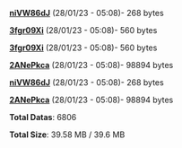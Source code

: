 [**niVW86dJ**](/data/niVW86dJ.txt) (28/01/23 - 05:08)- 268 bytes

[**3fgr09Xi**](/data/3fgr09Xi.txt) (28/01/23 - 05:08)- 560 bytes

[**3fgr09Xi**](/data/3fgr09Xi.txt) (28/01/23 - 05:08)- 560 bytes

[**2ANePkca**](/data/2ANePkca.txt) (28/01/23 - 05:08)- 98894 bytes

[**niVW86dJ**](/data/niVW86dJ.txt) (28/01/23 - 05:08)- 268 bytes

[**2ANePkca**](/data/2ANePkca.txt) (28/01/23 - 05:08)- 98894 bytes

**Total Datas**: 6806

**Total Size**: 39.58 MB / 39.6 MB